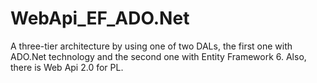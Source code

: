 # WebApi_EF_ADO.Net
 A three-tier architecture by using one of two DALs, the first one with ADO.Net technology and the second one with Entity Framework 6. Also, there is Web Api 2.0 for PL.
